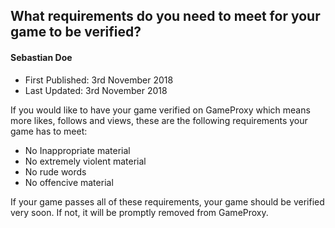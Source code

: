 ## What requirements do you need to meet for your game to be verified?
#### Sebastian Doe
* First Published: 3rd November 2018
* Last Updated: 3rd November 2018

If you would like to have your game verified on GameProxy which means more likes, follows and views, these are the following requirements your game has to meet:

* No Inappropriate material
* No extremely violent material
* No rude words
* No offencive material

If your game passes all of these requirements, your game should be verified very soon. If not, it will be promptly removed from GameProxy.